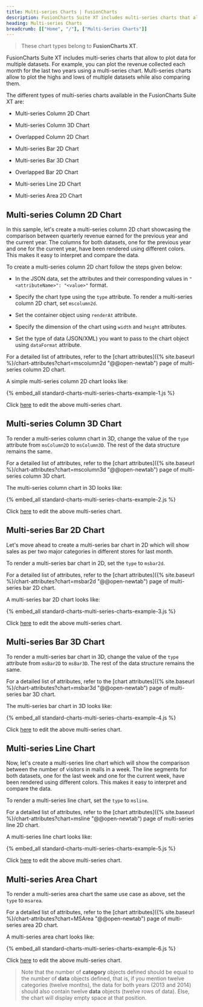```yaml
---
title: Multi-series Charts | FusionCharts
description: FusionCharts Suite XT includes multi-series charts that allow to plot data for multiple datasets. For example, you can plot the revenue collected each month for the last two years using a multi-series chart.
heading: Multi-series Charts
breadcrumb: [["Home", "/"], ["Multi-Series Charts"]]
---
```


> These chart types belong to **FusionCharts XT**.

FusionCharts Suite XT includes multi-series charts that allow to plot data for multiple datasets. For example, you can plot the revenue collected each month for the last two years using a multi-series chart. Multi-series charts allow to plot the highs and lows of multiple datasets while also comparing them.

The different types of multi-series charts available in the FusionCharts Suite XT are:

* Multi-series Column 2D Chart

* Multi-series Column 3D Chart

* Overlapped Column 2D Chart

* Multi-series Bar 2D Chart

* Multi-series Bar 3D Chart

* Overlapped Bar 2D Chart

* Multi-series Line 2D Chart

* Multi-series Area 2D Chart

## Multi-series Column 2D Chart

In this sample, let's create a multi-series column 2D chart showcasing the comparison between quarterly revenue earned for the previous year and the current year. The columns for both datasets, one for the previous year and one for the current year, have been rendered using different colors. This makes it easy to interpret and compare the data.

To create a multi-series column 2D chart follow the steps given below:

* In the JSON data, set the attributes and their corresponding values in `"<attributeName>": "<value>"` format.

* Specify the chart type using the `type` attribute. To render a multi-series column 2D chart, set `mscolumn2d`.

* Set the container object using `renderAt` attribute.

* Specify the dimension of the chart using `width` and `height` attributes.

* Set the type of data (JSON/XML) you want to pass to the chart object using `dataFormat` attribute.

For a detailed list of attributes, refer to the [chart attributes]({% site.baseurl %}/chart-attributes?chart=mscolumn2d "@@open-newtab") page of multi-series column 2D chart.

A simple multi-series column 2D chart looks like:

{% embed_all standard-charts-multi-series-charts-example-1.js %}

Click [here](http://jsfiddle.net/fusioncharts/ppcas1oo/ "@@open-newtab") to edit the above multi-series chart.

## Multi-series Column 3D Chart

To render a multi-series column chart in 3D, change the value of the `type` attribute from `msColumn2D` to `msColumn3D`. The rest of the data structure remains the same.

For a detailed list of attributes, refer to the [chart attributes]({% site.baseurl %}/chart-attributes?chart=mscolumn3d "@@open-newtab") page of multi-series column 3D chart.

The multi-series column chart in 3D looks like:

{% embed_all standard-charts-multi-series-charts-example-2.js %}

Click [here](http://jsfiddle.net/fusioncharts/3x4xcn70/ "@@open-newtab") to edit the above multi-series chart.

## Multi-series Bar 2D Chart

Let's move ahead to create a multi-series bar chart in 2D which will show sales as per two major categories in different stores for last month.

To render a multi-series bar chart in 2D, set the `type` to `msbar2d`.

For a detailed list of attributes, refer to the [chart attributes]({% site.baseurl %}/chart-attributes?chart=msbar2d "@@open-newtab") page of multi-series bar 2D chart.

A multi-series bar 2D chart looks like:

{% embed_all standard-charts-multi-series-charts-example-3.js %}

Click [here](http://jsfiddle.net/fusioncharts/H92Sx/ "@@open-newtab") to edit the above multi-series chart.

## Multi-series Bar 3D Chart

To render a multi-series bar chart in 3D, change the value of the `type` attribute from `msBar2D` to `msBar3D`. The rest of the data structure remains the same.

For a detailed list of attributes, refer to the [chart attributes]({% site.baseurl %}/chart-attributes?chart=msbar3d "@@open-newtab") page of multi-series bar 3D chart.

The multi-series bar chart in 3D looks like:

{% embed_all standard-charts-multi-series-charts-example-4.js %}

Click [here](http://jsfiddle.net/fusioncharts/X9xPM/ "@@open-newtab") to edit the above multi-series chart.

## Multi-series Line Chart

Now, let's create a multi-series line chart which will show the comparison between the number of visitors in malls in a week. The line segments for both datasets, one for the last week and one for the current week, have been rendered using different colors. This makes it easy to interpret and compare the data.

To render a multi-series line chart, set the `type` to `msline`.

For a detailed list of attributes, refer to the [chart attributes]({% site.baseurl %}/chart-attributes?chart=msline "@@open-newtab") page of multi-series line 2D chart.

A multi-series line chart looks like:

{% embed_all standard-charts-multi-series-charts-example-5.js %}

Click [here](http://jsfiddle.net/fusioncharts/T5C6h/ "@@open-newtab") to edit the above multi-series chart.

## Multi-series Area Chart

To render a multi-series area chart the same use case as above, set the `type` to `msarea`.

For a detailed list of attributes, refer to the [chart attributes]({% site.baseurl %}/chart-attributes?chart=MSArea "@@open-newtab") page of multi-series area 2D chart.

A multi-series area chart looks like:

{% embed_all standard-charts-multi-series-charts-example-6.js %}

Click [here](http://jsfiddle.net/fusioncharts/jf73mv1e/ "@@open-newtab") to edit the above multi-series chart.

> Note that the number of **category** objects defined should be equal to the number of **data** objects defined, that is, if you mention twelve categories (twelve months), the data for both years (2013 and 2014) should also contain twelve **data** objects (twelve rows of data). Else, the chart will display empty space at that position.